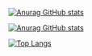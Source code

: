 [![Anurag GitHub stats](https://github-readme-stats.vercel.app/api?username=jhonrymat&show_icons=true&theme=tokyonight)](https://github.com/jhonrymat)

[![Anurag GitHub stats](https://github-readme-stats.vercel.app/api/top-langs/?username=jhonrymat&langs_count=8&show_icons=true&theme=tokyonight)](https://github.com/jhonrymat)

[![Top Langs](https://github-readme-stats.vercel.app/api/top-langs/?username=jhonrymat&hide_progress=true)](https://github.com/jhonrymat)
